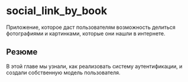 # social_link_by_book
Приложение, которое даст пользователям возможность делиться фотографиями и картинками, которые они нашли в интернете.

## Резюме
В этой главе мы узнали, как реализовать систему аутентификации, и создали
собственную модель пользователя.